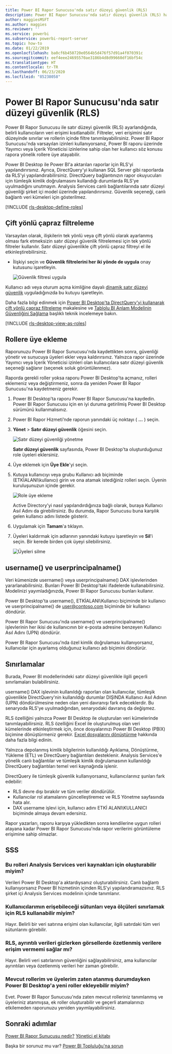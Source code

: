 ```yaml
---
title: Power BI Rapor Sunucusu'nda satır düzeyi güvenlik (RLS)
description: Power BI Rapor Sunucusu'nda satır düzeyi güvenlik (RLS) hakkında bilgi edinin.
author: maggiesMSFT
ms.author: maggies
ms.reviewer: ''
ms.service: powerbi
ms.subservice: powerbi-report-server
ms.topic: how-to
ms.date: 01/22/2019
ms.openlocfilehash: ba0cf6b450720e0564b5d476f57d91a4f070391c
ms.sourcegitcommit: eef4eee24695570ae3186b4d8d99660df16bf54c
ms.translationtype: HT
ms.contentlocale: tr-TR
ms.lasthandoff: 06/23/2020
ms.locfileid: "85238058"
---
```

# <a name="row-level-security-rls-in-power-bi-report-server"></a>Power BI Rapor Sunucusu'nda satır düzeyi güvenlik (RLS)

Power BI Rapor Sunucusu ile satır düzeyi güvenlik (RLS) ayarlandığında, belirli kullanıcıların veri erişimi kısıtlanabilir. Filtreler, veri erişimini satır düzeyinde sınırlar ve rollerin içinde filtre tanımlayabilirsiniz.  Power BI Rapor Sunucusu'nda varsayılan izinleri kullanıyorsanız, Power BI raporu üzerinde Yayımcı veya İçerik Yöneticisi izinlerine sahip olan her kullanıcı söz konusu rapora yönelik rollere üye atayabilir.    

Power BI Desktop ile Power BI'a aktarılan raporlar için RLS'yi yapılandırırsınız. Ayrıca, DirectQuery'yi kullanan SQL Server gibi raporlarda da RLS'yi yapılandırabilirsiniz.  DirectQuery bağlantınızın rapor okuyucuları için tümleşik kimlik doğrulamasını kullandığı durumlarda RLS'ye uyulmadığını unutmayın. Analysis Services canlı bağlantılarında satır düzeyi güvenliği şirket içi model üzerinde yapılandırırsınız. Güvenlik seçeneği, canlı bağlantı veri kümeleri için gösterilmez. 

[!INCLUDE [rls-desktop-define-roles](../includes/rls-desktop-define-roles.md)]

## <a name="bidirectional-cross-filtering"></a>Çift yönlü çapraz filtreleme

Varsayılan olarak, ilişkilerin tek yönlü veya çift yönlü olarak ayarlanmış olması fark etmeksizin satır düzeyi güvenlik filtrelemesi için tek yönlü filtreler kullanılır. Satır düzeyi güvenlikle çift yönlü çapraz filtreyi el ile etkinleştirebilirsiniz.

- İlişkiyi seçin ve **Güvenlik filtrelerini her iki yönde de uygula** onay kutusunu işaretleyin. 

    ![Güvenlik filtresi uygula](media/row-level-security-report-server/rls-apply-security-filter.png)

Kullanıcı adı veya oturum açma kimliğine dayalı [dinamik satır düzeyi güvenlik](https://docs.microsoft.com/analysis-services/tutorial-tabular-1200/supplemental-lesson-implement-dynamic-security-by-using-row-filters) uyguladığınızda bu kutuyu işaretleyin. 

Daha fazla bilgi edinmek için [Power BI Desktop'ta DirectQuery'yi kullanarak çift yönlü çapraz filtreleme](../transform-model/desktop-bidirectional-filtering.md) makalesine ve [Tablolu BI Anlam Modelinin Güvenliğini Sağlama](https://download.microsoft.com/download/D/2/0/D20E1C5F-72EA-4505-9F26-FEF9550EFD44/Securing%20the%20Tabular%20BI%20Semantic%20Model.docx) başlıklı teknik incelemeye bakın.

[!INCLUDE [rls-desktop-view-as-roles](../includes/rls-desktop-view-as-roles.md)]


## <a name="add-members-to-roles"></a>Rollere üye ekleme 

Raporunuzu Power BI Rapor Sunucusu'nda kaydettikten sonra, güvenliği yönetir ve sunucuya üyeleri ekler veya kaldırırsınız. Yalnızca rapor üzerinde Yayımcı veya İçerik Yöneticisi izinleri olan kullanıcılara satır düzeyi güvenlik seçeneği sağlanır (seçenek soluk görüntülenmez).

 Raporda gerekli roller yoksa raporu Power BI Desktop'ta açmanız, rolleri eklemeniz veya değiştirmeniz, sonra da yeniden Power BI Rapor Sunucusu'na kaydetmeniz gerekir. 

1. Power BI Desktop'ta raporu Power BI Rapor Sunucusu'na kaydedin. Power BI Rapor Sunucusu için en iyi duruma getirilmiş Power BI Desktop sürümünü kullanmalısınız.
2. Power BI Rapor Hizmeti’nde raporun yanındaki üç noktayı ( **…** ) seçin. 

3. **Yönet** > **Satır düzeyi güvenlik** öğesini seçin. 

     ![Satır düzeyi güvenliği yönetme](media/row-level-security-report-server/power-bi-report-server-rls-dialog.png)

    **Satır düzeyi güvenlik** sayfasında, Power BI Desktop'ta oluşturduğunuz role üyeleri eklersiniz.

5. Üye eklemek için **Üye Ekle**'yi seçin.

1. Kutuya kullanıcıyı veya grubu Kullanıcı adı biçiminde (ETKİALANI\kullanıcı) girin ve ona atamak istediğiniz rolleri seçin. Üyenin kuruluşunuzun içinde gerekir.   

    ![Role üye ekleme](media/row-level-security-report-server/power-bi-report-server-add-members.png)

    Active Directory'yi nasıl yapılandırdığınıza bağlı olarak, buraya Kullanıcı Asıl Adını da girebilirsiniz. Bu durumda, Rapor Sunucusu buna karşılık gelen kullanıcı adını listede gösterir.

1. Uygulamak için **Tamam**'a tıklayın.   

8. Üyeleri kaldırmak için adlarının yanındaki kutuyu işaretleyin ve **Sil**'i seçin.  Bir kerede birden çok üyeyi silebilirsiniz. 

    ![Üyeleri silme](media/row-level-security-report-server/power-bi-report-server-delete-members.png)


## <a name="username-and-userprincipalname"></a>username() ve userprincipalname()

Veri kümenizde username() veya userprincipalname() DAX işlevlerinden yararlanabilirsiniz. Bunları Power BI Desktop'taki ifadelerde kullanabilirsiniz. Modelinizi yayımladığınızda, Power BI Rapor Sunucusu bunları kullanır.

Power BI Desktop'ta username(), ETKİALANI\Kullanıcı biçiminde bir kullanıcı ve userprincipalname() de user@contoso.com biçiminde bir kullanıcı döndürür.

Power BI Rapor Sunucusu'nda username() ve userprincipalname() işlevlerinin her ikisi de kullanıcının bir e-posta adresine benzeyen Kullanıcı Asıl Adını (UPN) döndürür.

Power BI Rapor Sunucusu'nda özel kimlik doğrulaması kullanıyorsanız, kullanıcılar için ayarlamış olduğunuz kullanıcı adı biçimini döndürür.  

## <a name="limitations"></a>Sınırlamalar 

Burada, Power BI modellerindeki satır düzeyi güvenlikle ilgili geçerli sınırlamaları bulabilirsiniz. 

username() DAX işlevinin kullanıldığı raporları olan kullanıcılar, tümleşik güvenlikle DirectQuery'nin kullanıldığı durumlar DIŞINDA Kullanıcı Asıl Adının (UPN) döndürülmesine neden olan yeni davranışı fark edeceklerdir.  Bu senaryoda RLS'ye uyulmadığından, senaryodaki davranış da değişmez.

RLS özelliğini yalnızca Power BI Desktop ile oluşturulan veri kümelerinde tanımlayabilirsiniz. RLS özelliğini Excel ile oluşturulmuş olan veri kümelerinde etkinleştirmek için, önce dosyalarınızı Power BI Desktop (PBIX) biçimine dönüştürmeniz gerekir. [Excel dosyalarını dönüştürme](../connect-data/desktop-import-excel-workbooks.md) hakkında daha fazla bilgi edinin.

Yalnızca depolanmış kimlik bilgilerinin kullanıldığı Ayıklama, Dönüştürme, Yükleme (ETL) ve DirectQuery bağlantıları desteklenir. Analysis Services'e yönelik canlı bağlantılar ve tümleşik kimlik doğrulamasının kullanıldığı DirectQuery bağlantıları temel veri kaynağında işlenir. 

DirectQuery ile tümleşik güvenlik kullanıyorsanız, kullanıcılarınız şunları fark edebilir:
- RLS devre dışı bırakılır ve tüm veriler döndürülür.
- Kullanıcılar rol atamalarını güncelleştiremez ve RLS Yönetme sayfasında hata alır.
- DAX username işlevi için, kullanıcı adını ETKİ ALANI\KULLANICI biçiminde almaya devam edersiniz. 

Rapor yazarları, raporu karşıya yükledikten sonra kendilerine uygun rolleri atayana kadar Power BI Rapor Sunucusu'nda rapor verilerini görüntüleme erişimine sahip olmazlar. 

 

## <a name="faq"></a>SSS 

### <a name="can-i-create-these-roles-for-analysis-services-data-sources"></a>Bu rolleri Analysis Services veri kaynakları için oluşturabilir miyim? 

Verileri Power BI Desktop'a aktardıysanız oluşturabilirsiniz. Canlı bağlantı kullanıyorsanız Power BI hizmetinin içinden RLS'yi yapılandıramazsınız. RLS şirket içi Analysis Services modelinin içinde tanımlanır. 

### <a name="can-i-use-rls-to-limit-the-columns-or-measures-accessible-by-my-users"></a>Kullanıcılarımın erişebileceği sütunları veya ölçüleri sınırlamak için RLS kullanabilir miyim? 

Hayır. Belirli bir veri satırına erişimi olan kullanıcılar, ilgili satırdaki tüm veri sütunlarını görebilir. 

### <a name="does-rls-let-me-hide-detailed-data-but-give-access-to-data-summarized-in-visuals"></a>RLS, ayrıntılı verileri gizlerken görsellerde özetlenmiş verilere erişim vermemi sağlar mı? 

Hayır. Belirli veri satırlarının güvenliğini sağlayabilirsiniz, ama kullanıcılar ayrıntıları veya özetlenmiş verileri her zaman görebilir. 

### <a name="can-i-add-new-roles-in-power-bi-desktop-if-i-already-have-existing-roles-and-members-assigned"></a>Mevcut rollerim ve üyelerim zaten atanmış durumdayken Power BI Desktop'a yeni roller ekleyebilir miyim? 

Evet. Power BI Rapor Sunucusu'nda zaten mevcut rolleriniz tanımlanmış ve üyeleriniz atanmışsa, ek roller oluşturabilir ve geçerli atamalarınızı etkilemeden raporunuzu yeniden yayımlayabilirsiniz. 
 

## <a name="next-steps"></a>Sonraki adımlar

[Power BI Rapor Sunucusu nedir?](get-started.md) 
[Yönetici el kitabı](admin-handbook-overview.md)  

Başka bir sorunuz mu var? [Power BI Topluluğu'na sorun](https://community.powerbi.com/)

